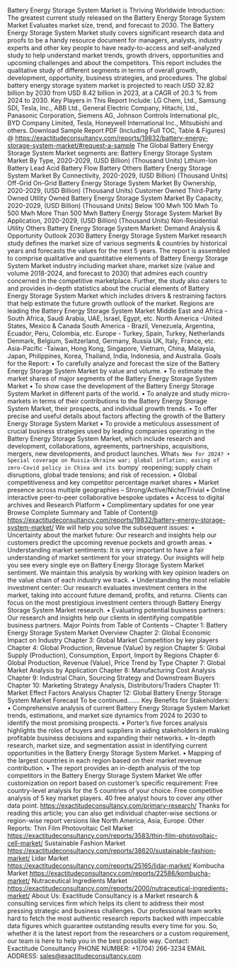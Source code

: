 Battery Energy Storage System Market is Thriving Worldwide 
Introduction:
The greatest current  study released on the Battery Energy Storage System Market Evaluates market size, trend, and forecast to 2030. The Battery Energy Storage System Market study covers significant research data and proofs to be a handy resource document for managers, analysts, industry experts and other key people to have ready-to-access and self-analyzed study to help understand market trends, growth drivers, opportunities and upcoming challenges and about the competitors. This report includes the qualitative study of different segments in terms of overall growth, development, opportunity, business strategies, and procedures. 
The global battery energy storage system market is projected to reach USD 32.82 billion by 2030 from USD 8.42 billion in 2023, at a CAGR of 20.3 % from 2024 to 2030.
Key Players in This Report Include: 
LG Chem, Ltd., Samsung SDI, Tesla, Inc., ABB Ltd., General Electric Company, Hitachi, Ltd., Panasonic Corporation, Siemens AG, Johnson Controls International plc, BYD Company Limited, Tesla, Honeywell International Inc., Mitsubishi and others.
Download Sample Report PDF (Including Full TOC, Table & Figures) @ 
https://exactitudeconsultancy.com/reports/19832/battery-energy-storage-system-market/#request-a-sample
The Global Battery Energy Storage System Market segments are:
Battery Energy Storage System Market By Type, 2020-2029, (USD Billion) (Thousand Units)
Lithium-Ion Battery
Lead Acid Battery
Flow Battery
Others
Battery Energy Storage System Market By Connectivity, 2020-2029, (USD Billion) (Thousand Units)
Off-Grid
On-Grid
Battery Energy Storage System Market By Ownership, 2020-2029, (USD Billion) (Thousand Units)
Customer Owned
Third-Party Owned
Utility Owned
Battery Energy Storage System Market By Capacity, 2020-2029, (USD Billion) (Thousand Units)
Below 100 Mwh
100 Mwh To 500 Mwh
More Than 500 Mwh
Battery Energy Storage System Market By Application, 2020-2029, (USD Billion) (Thousand Units)
Non-Residential
Utility
Others
Battery Energy Storage System Market: Demand Analysis & Opportunity Outlook 2030
Battery Energy Storage System Market research study defines the market size of various segments & countries by historical years and forecasts the values for the next 5 years. The report is assembled to comprise qualitative and quantitative elements of Battery Energy Storage System Market industry including market share, market size (value and volume 2018-2024, and forecast to 2030) that admires each country concerned in the competitive marketplace. Further, the study also caters to and provides in-depth statistics about the crucial elements of Battery Energy Storage System Market which includes drivers & restraining factors that help estimate the future growth outlook of the market.
Regions are leading the Battery Energy Storage System Market
Middle East and Africa - South Africa, Saudi Arabia, UAE, Israel, Egypt, etc.
North America -United States, Mexico & Canada
South America - Brazil, Venezuela, Argentina, Ecuador, Peru, Colombia, etc.
Europe - Turkey, Spain, Turkey, Netherlands Denmark, Belgium, Switzerland, Germany, Russia UK, Italy, France, etc.
Asia-Pacific -Taiwan, Hong Kong, Singapore, Vietnam, China, Malaysia, Japan, Philippines, Korea, Thailand, India, Indonesia, and Australia.
Goals for the Report:
•	To carefully analyze and forecast the size of the Battery Energy Storage System Market by value and volume.
•	To estimate the market shares of major segments of the Battery Energy Storage System Market 
•	To show case the development of the Battery Energy Storage System Market in different parts of the world.
•	To analyze and study micro-markets in terms of their contributions to the Battery Energy Storage System Market, their prospects, and individual growth trends.
•	To offer precise and useful details about factors affecting the growth of the Battery Energy Storage System Market 
•	To provide a meticulous assessment of crucial business strategies used by leading companies operating in the Battery Energy Storage System Market, which include research and development, collaborations, agreements, partnerships, acquisitions, mergers, new developments, and product launches.
What`s New for 2024?
•	Special coverage on Russia-Ukraine war; global inflation; easing of zero-Covid policy in China and its `bumpy` reopening; supply chain disruptions, global trade tensions; and risk of recession.
•	Global competitiveness and key competitor percentage market shares
•	Market presence across multiple geographies – Strong/Active/Niche/Trivial
•	Online interactive peer-to-peer collaborative bespoke updates
•	Access to digital archives and Research Platform
•	Complimentary updates for one year
Browse Complete Summary and Table of Content@  
https://exactitudeconsultancy.com/reports/19832/battery-energy-storage-system-market/
We will help you solve the subsequent issues:
•	Uncertainty about the market future: Our research and insights help our customers predict the upcoming revenue pockets and growth areas.
•	Understanding market sentiments: It is very important to have a fair understanding of market sentiment for your strategy. Our insights will help you see every single eye on Battery Energy Storage System Market sentiment. We maintain this analysis by working with key opinion leaders on the value chain of each industry we track.
•	Understanding the most reliable investment center: Our research evaluates investment centers in the market, taking into account future demand, profits, and returns. Clients can focus on the most prestigious investment centers through Battery Energy Storage System Market research.
•	Evaluating potential business partners: Our research and insights help our clients in identifying compatible business partners.
Major Points from Table of Contents –
Chapter 1: Battery Energy Storage System Market Overview
Chapter 2: Global Economic Impact on Industry
Chapter 3: Global Market Competition by key players
Chapter 4: Global Production, Revenue (Value) by region
Chapter 5: Global Supply (Production), Consumption, Export, Import by Regions
Chapter 6: Global Production, Revenue (Value), Price Trend by Type
Chapter 7: Global Market Analysis by Application
Chapter 8: Manufacturing Cost Analysis
Chapter 9: Industrial Chain, Sourcing Strategy and Downstream Buyers
Chapter 10: Marketing Strategy Analysis, Distributors/Traders
Chapter 11: Market Effect Factors Analysis
Chapter 12: Global Battery Energy Storage System Market Forecast
To be continued…….
Key Benefits for Stakeholders:
•	Comprehensive analysis of current Battery Energy Storage System Market trends, estimations, and market size dynamics from 2024 to 2030 to identify the most promising prospects.
•	Porter’s five forces analysis highlights the roles of buyers and suppliers in aiding stakeholders in making profitable business decisions and expanding their networks.
•	In-depth research, market size, and segmentation assist in identifying current opportunities in the Battery Energy Storage System Market.
•	Mapping of the largest countries in each region based on their market revenue contribution.
•	The report provides an in-depth analysis of the top competitors in the Battery Energy Storage System Market
We offer customization on report based on customer’s specific requirement:
Free country-level analysis for the 5 countries of your choice.
Free competitive analysis of 5 key market players.
40 free analyst hours to cover any other data point.
https://exactitudeconsultancy.com/primary-research/
Thanks for reading this article; you can also get individual chapter-wise sections or region-wise report versions like North America, Asia, Europe.
Other Reports:
Thin Film Photovoltaic Cell Market
https://exactitudeconsultancy.com/reports/3583/thin-film-photovoltaic-cell-market/
Sustainable Fashion Market
https://exactitudeconsultancy.com/reports/38620/sustainable-fashion-market/
Lidar Market
https://exactitudeconsultancy.com/reports/25165/lidar-market/
Kombucha Market
https://exactitudeconsultancy.com/reports/22586/kombucha-market/
Nutraceutical Ingredients Market
https://exactitudeconsultancy.com/reports/2000/nutraceutical-ingredients-market/
About Us:
Exactitude Consultancy is a Market research & consulting services firm which helps its client to address their most pressing strategic and business challenges. Our professional team works hard to fetch the most authentic research reports backed with impeccable data figures which guarantee outstanding results every time for you. So, whether it is the latest report from the researchers or a custom requirement, our team is here to help you in the best possible way.
Contact:  
Exactitude Consultancy
PHONE NUMBER: +1(704) 266-3234
EMAIL ADDRESS: sales@exactitudeconsultancy.com
